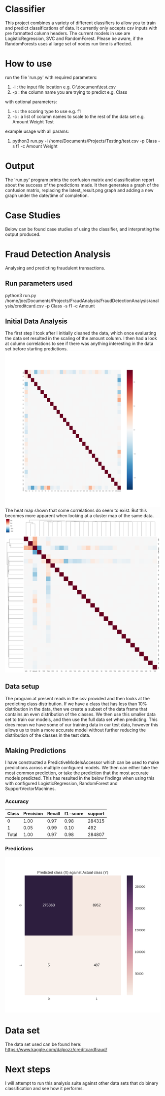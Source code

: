# Classifier 
This project combines a variety of different classifiers to allow you to train and predict classifications of data. It 
currently only accepts csv inputs with pre formatted column headers. The current models in use are LogisticRegression, 
SVC and RandomForest. Please be aware, if the RandomForests uses al large set of nodes run time is affected. 

# How to use 
run the file 'run.py' with required parameters: 

1. -i : the input file location e.g. C:\document\test.csv
2. -p : the column name you are trying to predict e.g. Class

with optional parameters: 

1. -s : the scoring type to use e.g. f1 
2. -c : a list of column names to scale to the rest of the data set e.g. Amount Weight Test

example usage with all params: 

1. python3 run.py -i /home/Documents/Projects/Testing/test.csv -p Class -s f1 -c Amount Weight

# Output
The 'run.py' program prints the confusion matrix and classification report about the success of the predictions made. It
then generates a graph of the confusion matrix, replacing the latest_result.png graph and adding a new graph under the 
date/time of completion. 

# Case Studies
Below can be found case studies of using the classifier, and interpreting the output produced. 

# Fraud Detection Analysis
Analysing and predicting fraudulent transactions. 

## Run parameters used
python3 run.py /home/joe/Documents/Projects/FraudAnalysis/FraudDetectionAnalysis/analysis/creditcard.csv -p Class -s f1 -c Amount

## Initial Data Analysis 
The first step I took after I initially cleaned the data, which once evaluating the data set resulted in the scaling of the amount column. 
I then had a look at column correlations to see if there was anything interesting in the data set before starting predictions. 
![Alt text](/analysis/results/field_correlations_heat_map.png?raw=true)
The heat map shown that some correlations do seem to exist. 
But this becomes more apparent when looking at a cluster map of the same data. 
![Alt text](/analysis/results/field_correlations_cluster_map.png?raw=true)

## Data setup
The program at present reads in the csv provided and then looks at the predicting class distribution. If we have a class
that has less than 10% distribution in the data, then we create a subset of the data frame that contains an even distribution of 
the classes. We then use this smaller data set to train our models, and then use the full data set when predicting. This 
does mean we have some of our training data in our test data, however this allows us to train a more accurate model 
without further reducing the distribution of the classes in the test data. 

## Making Predictions
I have constructed a PredictiveModelsAccessor which can be used to make predictions across multiple configured models. We then can 
either take the most common prediction, or take the prediction that the most accurate models predicted. This has resulted in 
the below findings when using this with configured LogisticRegression, RandomForest and SupportVectorMachines. 

### Accuracy 
| Class  | Precision | Recall | f1-score | support |
|--------|-----------|--------|----------|---------|
| 0      | 1.00      | 0.97   | 0.98     | 284315  |
| 1      | 0.05      | 0.99   | 0.10     | 492     |
| Total  | 1.00      | 0.97   | 0.98     | 284807  |

### Predictions 
![Alt text](/analysis/results/latest_result.png?raw=true)

# Data set 
The data set used can be found here: https://www.kaggle.com/dalpozz/creditcardfraud/ 

# Next steps 
I will attempt to run this analysis suite against other data sets that do binary classification and see how it performs. 




